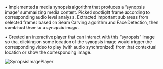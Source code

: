 •	Implemented a media synopsis algorithm that produces a “synopsis image” summarizing media content. Picked spotlight frame according to corresponding audio level analysis. Extracted important sub areas from selected frames based on Seam Carving algorithm and Face Detection, then combined them to a synopsis image.

•	Created an interactive player that can interact with this “synopsis” image so that clicking on some location of the synopsis image would trigger the corresponding video to play (with audio synchronized) from that contextual location or show the corresponding image.

![SynopsisImagePlayer](https://user-images.githubusercontent.com/45133724/113957691-8d097400-97d4-11eb-923b-1a633688904c.PNG)
